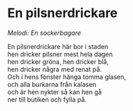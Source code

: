 # En pilsnerdrickare
*Melodi: En sockerbagare*  

En pilsnerdrickare här bor i staden  
hen dricker pilsner mest hela dagen  
hen dricker gröna, hen dricker blå,  
hen dricker några med renat på.  
Och i hens fönster hänga tomma glasen,  
och alla burkarna från kalasen  
och är hen nykter så kan hen gå  
ner till butiken och fylla på.  
